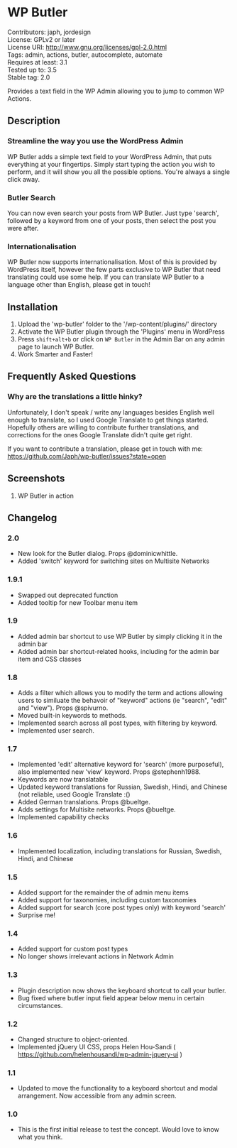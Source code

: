 # WP Butler
Contributors: japh, jordesign  
License: GPLv2 or later  
License URI: http://www.gnu.org/licenses/gpl-2.0.html  
Tags: admin, actions, butler, autocomplete, automate  
Requires at least: 3.1  
Tested up to: 3.5  
Stable tag: 2.0

Provides a text field in the WP Admin allowing you to jump to common WP Actions.

## Description

### Streamline the way you use the WordPress Admin

WP Butler adds a simple text field to your WordPress Admin, that puts everything at your fingertips. Simply start typing the action you wish to perform, and it will show you all the possible options. You're always a single click away.

### Butler Search

You can now even search your posts from WP Butler. Just type 'search', followed by a keyword from one of your posts, then select the post you were after.

### Internationalisation

WP Butler now supports internationalisation. Most of this is provided by WordPress itself, however the few parts exclusive to WP Butler that need translating could use some help. If you can translate WP Butler to a language other than English, please get in touch!

## Installation

1. Upload the 'wp-butler' folder to the '/wp-content/plugins/' directory
2. Activate the WP Butler plugin through the 'Plugins' menu in WordPress
3. Press `shift+alt+b` or click on `WP Butler` in the Admin Bar on any admin page to launch WP Butler.
4. Work Smarter and Faster!

## Frequently Asked Questions

### Why are the translations a little hinky?

Unfortunately, I don't speak / write any languages besides English well enough to translate, so I used Google Translate to get things started. Hopefully others are willing to contribute further translations, and corrections for the ones Google Translate didn't quite get right.

If you want to contribute a translation, please get in touch with me: https://github.com/Japh/wp-butler/issues?state=open

## Screenshots

1. WP Butler in action

## Changelog

### 2.0

* New look for the Butler dialog. Props @dominicwhittle.
* Added 'switch' keyword for switching sites on Multisite Networks

### 1.9.1

* Swapped out deprecated function
* Added tooltip for new Toolbar menu item

### 1.9

* Added admin bar shortcut to use WP Butler by simply clicking it in the admin bar
* Added admin bar shortcut-related hooks, including for the admin bar item and CSS classes

### 1.8

* Adds a filter which allows you to modify the term and actions allowing users to similuate the behavoir of "keyword" actions (ie "search", "edit" and "view"). Props @spivurno.
* Moved built-in keywords to methods.
* Implemented search across all post types, with filtering by keyword.
* Implemented user search.

### 1.7

* Implemented 'edit' alternative keyword for 'search' (more purposeful), also implemented new 'view' keyword. Props @stephenh1988.
* Keywords are now translatable
* Updated keyword translations for Russian, Swedish, Hindi, and Chinese (not reliable, used Google Translate :()
* Added German translations. Props @bueltge.
* Adds settings for Multisite networks. Props @bueltge.
* Implemented capability checks

### 1.6

* Implemented localization, including translations for Russian, Swedish, Hindi, and Chinese

### 1.5

* Added support for the remainder the of admin menu items
* Added support for taxonomies, including custom taxonomies
* Added support for search (core post types only) with keyword 'search'
* Surprise me!

### 1.4

* Added support for custom post types
* No longer shows irrelevant actions in Network Admin

### 1.3

* Plugin description now shows the keyboard shortcut to call your butler.
* Bug fixed where butler input field appear below menu in certain circumstances.

### 1.2

* Changed structure to object-oriented.
* Implemented jQuery UI CSS, props Helen Hou-Sandi ( https://github.com/helenhousandi/wp-admin-jquery-ui )

### 1.1

* Updated to move the functionality to a keyboard shortcut and modal arrangement. Now accessible from any admin screen.

### 1.0

* This is the first initial release to test the concept. Would love to know what you think.

